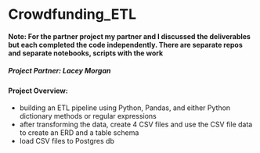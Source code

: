 # Crowdfunding_ETL
#### Note: For the partner project my partner and I discussed the deliverables but each completed the code independently. There are separate repos and separate notebooks, scripts with the work
##### Project Partner: Lacey Morgan

#### Project Overview:
* building an ETL pipeline using Python, Pandas, and either Python dictionary methods or regular expressions 
* after transforming the data, create 4 CSV files and use the CSV file data to create an ERD and a table schema
* load CSV files to Postgres db
